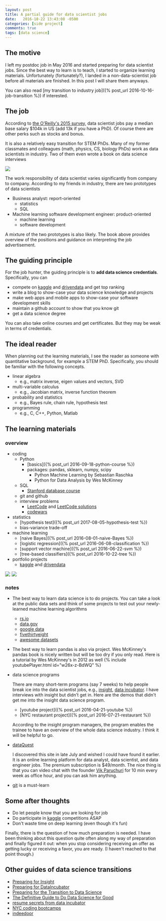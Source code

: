 ```yaml
---
layout: post
title: A partial guide for data scientist jobs
date:   2016-10-22 13:43:08 -0500
categories: [side project]
comments: true
tags: [data science]
---
```


## The motive

I left my postdoc job in May 2016 and started preparing for data scientist jobs. Since the best way to learn is to teach, I started to organize learning materials.
Unfortunately (fortunately?), I landed in a non-data-scientist job before all materials are finished.
In this post I will share them anyways.

You can also read [my transition to industry job]({% post_url 2016-10-16-job-transition %}) if interested.

## The job

According to [the O'Reilly's 2015 survey](https://www.oreilly.com/ideas/2015-data-science-salary-survey/), data scientist jobs pay a median base salary $104k in US (add 13k if you have a PhD). Of course there are other perks such as stocks and bonus.

It is also a relatively easy transition for STEM PhDs. 
Many of my former classmates and colleagues (math, physics, CS, biology PhDs)
work as data scientists in industry.
Two of them even wrote a book on data science interviews

<a href="https://www.amazon.com/gp/product/1511977485/ref=as_li_tl?ie=UTF8&camp=1789&creative=9325&creativeASIN=1511977485&linkCode=as2&tag=nosarthur2016-20&linkId=7b8242100ed91c5b3a911ae10fba1494" target="_blank"><img border="0" src="//ws-na.amazon-adsystem.com/widgets/q?_encoding=UTF8&MarketPlace=US&ASIN=1511977485&ServiceVersion=20070822&ID=AsinImage&WS=1&Format=_SL250_&tag=nosarthur2016-20" ></a><img src="//ir-na.amazon-adsystem.com/e/ir?t=nosarthur2016-20&l=am2&o=1&a=1511977485" width="1" height="1" border="0" alt="" style="border:none !important; margin:0px !important;" />


The work responsibility of data scientist varies significantly from company to company.
According to my friends in industry, there are two prototypes of data scientists

* Business analyst: report-oriented
    * statistics
    * SQL
* Machine learning software development engineer: product-oriented
    * machine learning
    * software development

A mixture of the two prototypes is also likely.
The book above provides overview of the positions and guidance on 
interpreting the job advertisement.

## The guiding principle

For the job hunter, the guiding principle is to **add data science credentials**.
Specifically, you can 

* compete on [kaggle][k] and [drivendata](https://www.drivendata.org/competitions/) and get top ranking
* write a blog to show-case your data science knowledge and projects
* make web apps and mobile apps to show-case your software development skills
* maintain a github account to show that you know git
* get a data science degree

You can also take online courses and get certificates.
But they may be weak in terms of credentials.

## The ideal reader

When planning out the learning materials, 
I see the reader as someone with quantitative background, for example
a STEM PhD. Specifically, you should be familiar with the following concepts. 

* linear algebra
    * e.g., matrix inverse, eigen values and vectors, SVD
* multi-variable calculus
    * e.g., Jacobian matrix, inverse function theorem
* probability and statistics 
    * e.g., Bayes rule, chain rule, hypothesis test
* programming 
    * e.g., C, C++, Python, Matlab

## The learning materials

### overview 

* coding
    * Python
        * [basics]({% post_url 2016-09-18-python-course %})
        * packages: pandas, sklearn, numpy, scipy
            * Python Machine Learning by Sebastian Raschka
            * Python for Data Analysis by Wes McKinney
    * SQL
        * [Stanford database course](https://lagunita.stanford.edu/courses/DB/2014/SelfPaced/about)
    * git and github
    * interview problems
        * [LeetCode](https://leetcode.com) and [LeetCode solutions](https://lefttree.gitbooks.io/leetcode-categories/content/index.html)
        * [codewars](http://codewars.com) 
* statistics
    * [hypothesis test]({% post_url 2017-08-05-hypothesis-test %})
    * bias-variance trade-off
* machine learning
    * [naive Bayes]({% post_url 2016-08-01-naive-Bayes %})
    * [logistic regression]({% post_url 2016-06-08-classification %})
    * [support vector machine]({% post_url 2016-06-22-svm %})
    * [tree-based classifiers]({% post_url 2016-10-22-tree %})
* portfolio projects
    * [kaggle][k] and [drivendata](https://www.drivendata.org/competitions/)

<a href="https://www.amazon.com/gp/product/1783555130/ref=as_li_tl?ie=UTF8&camp=1789&creative=9325&creativeASIN=1783555130&linkCode=as2&tag=nosarthur2016-20&linkId=2ee4b687ce82f8951c5da8c79ec58e9d" target='_blank'><img border="0" src="//ws-na.amazon-adsystem.com/widgets/q?_encoding=UTF8&MarketPlace=US&ASIN=1783555130&ServiceVersion=20070822&ID=AsinImage&WS=1&Format=_SL250_&tag=nosarthur2016-20" ></a><img src="//ir-na.amazon-adsystem.com/e/ir?t=nosarthur2016-20&l=am2&o=1&a=1783555130" width="1" height="1" border="0" alt="" style="border:none !important; margin:0px !important;" />
<a href="https://www.amazon.com/gp/product/1449319793/ref=as_li_tl?ie=UTF8&camp=1789&creative=9325&creativeASIN=1449319793&linkCode=as2&tag=nosarthur2016-20&linkId=f5078360e619a6aee93ebedfa23f71a5" target='_blank'><img border="0" src="//ws-na.amazon-adsystem.com/widgets/q?_encoding=UTF8&MarketPlace=US&ASIN=1449319793&ServiceVersion=20070822&ID=AsinImage&WS=1&Format=_SL250_&tag=nosarthur2016-20" ></a><img src="//ir-na.amazon-adsystem.com/e/ir?t=nosarthur2016-20&l=am2&o=1&a=1449319793" width="1" height="1" border="0" alt="" style="border:none !important; margin:0px !important;" />

### notes

* The best way to learn data science is to do projects. You can take a look at the public data sets and think of some projects to test out your newly-learned machine learning algorithms
    * [rs.io](http://rs.io/100-interesting-data-sets-for-statistics/)
    * [data.gov](http://catalog.data.gov/dataset)
    * [google data](https://cloud.google.com/bigquery/public-data/#usa-names)
    * [fivethirtyeight](https://github.com/fivethirtyeight/data)
    * [awesome datasets](https://github.com/caesar0301/awesome-public-datasets)
* The best way to learn pandas is also via project. Wes McKinney's pandas book is nicely written but will be too dry if you only read.  Here is a tutorial by Wes McKinney's in 2012 as well
{% include youtubePlayer.html id="w26x-z-BdWQ" %}
* data science programs

    There are many short-term programs (say 7 weeks) to help people break ice into the data scientist jobs, 
    e.g., [insight](http://insightdatascience.com), [data incubator](https://www.thedataincubator.com/). I have interviews with insight but didn't get in. Here are the demos that didn't get me into the insight data science program.

    * [youtube project]({% post_url 2016-04-21-youtube %})
    * [NYC restaurant project]({% post_url 2016-07-21-restaurant %})

    According to the insight program managers, the program 
    enables the trainee to have an overview of the whole data science industry.
    I think it will be helpful to go. 

* [dataQuest](https://www.dataquest.io)
    
    I discovered this site in late July and wished I could have found it earlier. 
    It is an online learning platform for data analyst, data scientist, and data engineer jobs. The premium subscription is $49/month. 
    The nice thing is that you can video chat with the founder [Vik Paruchuri](http://www.vikparuchuri.com) for 10 min every week as office hour, and you can ask him anything.
* [git](https://en.wikipedia.org/wiki/Git) is a must-learn

## Some after thoughts

* Do let people know that you are looking for job
* Do participate in [kaggle][k] competitions ASAP
* Don't waste time on deep learning (even though it's fun)

Finally, there is the question of how much preparation is needed.
I have been thinking about this question quite often along my way of preparation and finally figured it out:
when you stop considering receiving an offer as getting lucky or receiving a favor, you are ready.
(I haven't reached to that point though.)

## Other guides of data science transitions

* [Preparing for Insight][1]
* [Preparing for DataIncubator][4]
* [Preparing for the Transition to Data Science][2]
* [The Definitive Guide to Do Data Science for Good][3]
* [resume secrets from data incubator](http://blog.thedataincubator.com/2016/07/5-secrets-for-writing-the-perfect-data-scientist-resume/)
* [NYC coding bootcamps](https://www.coursereport.com/cities/new-york-city)
* [indeedoor](https://jcp1016.shinyapps.io/indeedoor/)


[1]: http://insightdatascience.com/blog/preparing_for_insight.html
[2]: http://www.insightdatascience.com/blog/transition_to_ds.html
[3]: http://blog.datalook.io/definitive-guide-data-science-good/
[4]: http://blog.thedataincubator.com/2014/09/how-to-prepare-for-the-data-incubator/

[k]: http://www.kaggle.com

